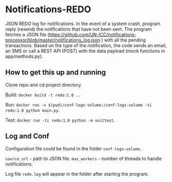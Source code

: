 # Notifications-REDO

JSON REDO log for notifications. In the event of a system crash, program reply (resend) the notifications that have not been sent.
The program fetches a JSON file (https://github.com/UN-ICC/notifications-processor/blob/master/notifications_log.json ) with all the pending transactions.
Based on the type of the notification, the code sends an email, an SMS or call a REST API (POST) with the data payload (mock functions in app/methods.py).


## How to get this up and running
Clone repo and cd project directory.

Build: ```docker build -t redo:1.0 .```.

Run: ```docker run -v $(pwd)/conf-logs-volume:/conf-logs-volume -ti redo:1.0 python main.py```.

Test: ```docker run -ti redo:1.0 python -m unittest```.


## Log and Conf
Configuration file could be found in the folder ```conf-logs-volume```.

```source_url``` - path to JSON file.
```max_workers``` - number of threads to handle notifications.

Log file ```redo.log``` will appear in the folder after starting the program.
